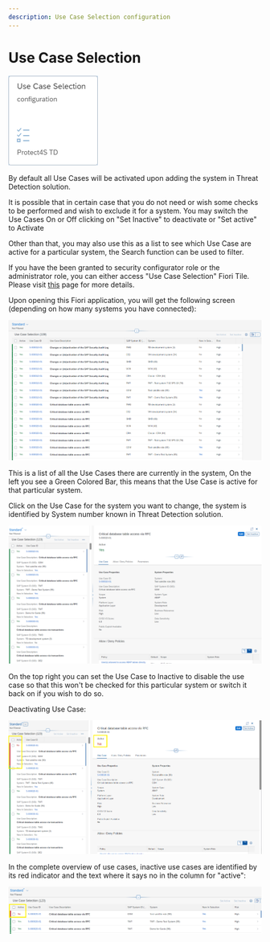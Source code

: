 ```yaml
---
description: Use Case Selection configuration
---
```


# Use Case Selection

![Use case Selection Configuration Fiori Application](<../.gitbook/assets/image (63).png>)

By default all Use Cases will be activated upon adding the system in Threat Detection solution.

It is possible that in certain case that you do not need or wish some checks to be performed and wish to exclude it for a system. You may switch the Use Cases On or Off clicking on "Set Inactive" to deactivate or "Set active" to Activate

Other than that, you may also use this as a list to see which Use Case are active for a particular system, the Search function can be used to filter.

If you have the been granted to security configurator role or the administrator role, you can either access "Use Case Selection" Fiori Tile. Please visit [this](systems-in-threat-detection/system-configuration-fiori-application/users-and-authorizations/authorizations.md) page for more details.



Upon opening this Fiori application, you will get the following screen (depending on how many systems you have connected):

![Use Case Selection overview](<../.gitbook/assets/image (76).png>)

This is a list of all the Use Cases there are currently in the system, On the left you see a Green Colored Bar, this means that the Use Case is active for that particular system.



Click on the Use Case for the system you want to change, the system is identified by System number known in Threat Detection solution.

![Use Case settings](<../.gitbook/assets/image (61).png>)

On the top right you can set the Use Case to Inactive to disable the use case so that this won't be checked for this particular system or switch it back on if you wish to do so.



Deactivating Use Case:

![Use case deactivated.](<../.gitbook/assets/image (55).png>)



In the complete overview of use cases, inactive use cases are identified by its red indicator and the text where it says no in the column for "active":

![Overview mixed use case status](<../.gitbook/assets/image (23).png>)
